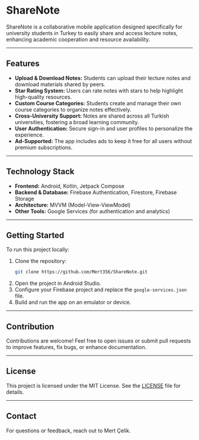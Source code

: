 
# ShareNote

ShareNote is a collaborative mobile application designed specifically for university students in Turkey to easily share and access lecture notes, enhancing academic cooperation and resource availability.

---

## Features

- **Upload & Download Notes:** Students can upload their lecture notes and download materials shared by peers.
- **Star Rating System:** Users can rate notes with stars to help highlight high-quality resources.
- **Custom Course Categories:** Students create and manage their own course categories to organize notes effectively.
- **Cross-University Support:** Notes are shared across all Turkish universities, fostering a broad learning community.
- **User Authentication:** Secure sign-in and user profiles to personalize the experience.
- **Ad-Supported:** The app includes ads to keep it free for all users without premium subscriptions.

---

## Technology Stack

- **Frontend:** Android, Kotlin, Jetpack Compose
- **Backend & Database:** Firebase Authentication, Firestore, Firebase Storage
- **Architecture:** MVVM (Model-View-ViewModel)
- **Other Tools:** Google Services (for authentication and analytics)

---

## Getting Started

To run this project locally:

1. Clone the repository:
   ```bash
   git clone https://github.com/Mert356/ShareNote.git
   ```
2. Open the project in Android Studio.
3. Configure your Firebase project and replace the `google-services.json` file.
4. Build and run the app on an emulator or device.

---

## Contribution

Contributions are welcome! Feel free to open issues or submit pull requests to improve features, fix bugs, or enhance documentation.

---

## License

This project is licensed under the MIT License. See the [LICENSE](LICENSE) file for details.

---

## Contact

For questions or feedback, reach out to Mert Çelik.
